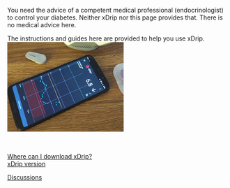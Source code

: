 You need the advice of a competent medical professional (endocrinologist) to control your diabetes. Neither xDrip nor this page provides that. There is no medical advice here.  

The instructions and guides here are provided to help you use xDrip.  
![](https://github.com/Navid200/xDrip/blob/master/Documentation/images/xDinaction.png?raw=true)  
  
<br/>  
  
[Where can I download xDrip?](./Download-xDrip.md)  
[xDrip version](./xDrip-Version.md)  

[Discussions](https://github.com/Navid200/xDrip/discussions)  
